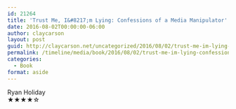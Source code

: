```yaml
---
id: 21264
title: 'Trust Me, I&#8217;m Lying: Confessions of a Media Manipulator'
date: 2016-08-02T00:00:00-06:00
author: claycarson
layout: post
guid: http://claycarson.net/uncategorized/2016/08/02/trust-me-im-lying-confessions-of-a-media-manipulator/
permalink: /timeline/media/book/2016/08/02/trust-me-im-lying-confessions-of-a-media-manipulator/
categories:
  - Book
format: aside
---
```

<div class="media-details"></div>

<div class="media-creator">Ryan Holiday</div>

<div class="media-rating">★★★★☆</div>